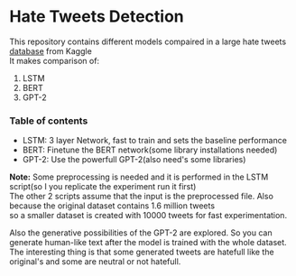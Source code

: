 # Hate Tweets Detection

This repository contains different models compaired in a large hate tweets [database](https://www.kaggle.com/kazanova/sentiment140) from Kaggle  
It makes comparison of:
1. LSTM
2. BERT
3. GPT-2

### Table of contents
- LSTM: 3 layer Network, fast to train and sets the baseline performance
- BERT: Finetune the BERT network(some library installations needed)
- GPT-2: Use the powerfull GPT-2(also need's some libraries)

**Note:** Some preprocessing is needed and it is performed in the LSTM script(so I you replicate the experiment run it first)  
The other 2 scripts assume that the input is the preprocessed file. Also because the original dataset contains 1.6 million tweets  
so a smaller dataset is created with 10000 tweets for fast experimentation. 

Also the generative possibilities of the GPT-2 are explored.  So you can generate human-like text after the model is trained with the whole dataset.  
The interesting thing is that some generated tweets are hatefull like the original's and some are neutral or not hatefull.


